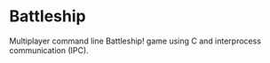 # Battleship
Multiplayer command line Battleship! game using C and interprocess communication (IPC).
